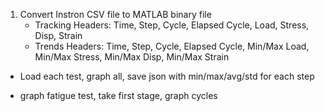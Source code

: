 
1. Convert Instron CSV file to MATLAB binary file
	- Tracking Headers: Time, Step, Cycle, Elapsed Cycle, Load, Stress, Disp, Strain
	- Trends Headers: Time, Step, Cycle, Elapsed Cycle, Min/Max Load, Min/Max Stress, Min/Max Disp, Min/Max Strain

+ Load each test, graph all, save json with min/max/avg/std for each step

+ graph fatigue test, take first stage, graph cycles 

